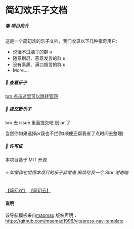 # 简幻欢乐子文档

##### 📚 项目简介

这是一个简幻欢的乐子文档，我们收录以下几种猎奇用户:

- 说话不过脑子的群 u
- 随意刷屏、恶意发言的群 u
- 没有素质、满口胡言的群 u
- More....

##### 🚀 查看乐子

[bro 点击这里可以跳转官网](https://lezi.simpfun.lol)

##### 🤝 提交新乐子

bro 去 issue 里面提交吧 别 pr 了

当然你如果选择pr我也不拦你(顺便还帮我省了点时间去整理)

##### 📝 许可证

本项目基于 MIT 开源

###### ⭐ 如果你也觉得本项目的乐子非常唐 麻烦给我一个 Star 谢谢喵

[【简幻欢】](simpfun.cn) [【简幻云】](simpcloud.cn)

#### 说明

该导航模板来自[maomao](https://github.com/maomao1996) 版权声明：<https://github.com/maomao1996/vitepress-nav-template>
